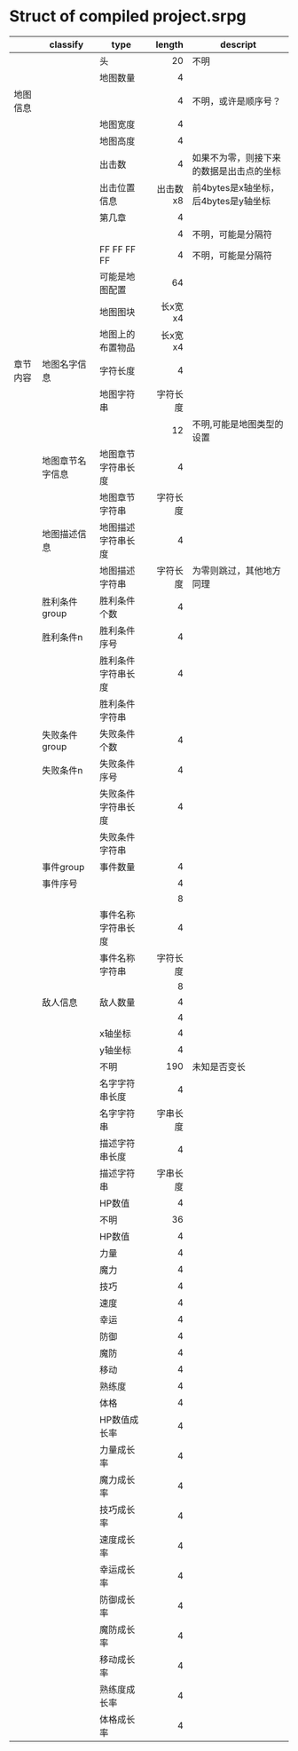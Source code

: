 # Struct of compiled project.srpg

|          | classify         | type               |   length | descript                                 |
| -------- | ---------------- | ------------------ | -------: | ---------------------------------------- |
|          |                  | 头                 |       20 | 不明                                     |
|          |                  | 地图数量           |        4 |                                          |
| 地图信息 |                  |                    |        4 | 不明，或许是顺序号？                     |
|          |                  | 地图宽度           |        4 |                                          |
|          |                  | 地图高度           |        4 |                                          |
|          |                  | 出击数             |        4 | 如果不为零，则接下来的数据是出击点的坐标 |
|          |                  | 出击位置信息       | 出击数x8 | 前4bytes是x轴坐标，后4bytes是y轴坐标     |
|          |                  | 第几章             |        4 |                                          |
|          |                  |                    |        4 | 不明，可能是分隔符                       |
|          |                  | FF FF FF FF        |        4 | 不明，可能是分隔符                       |
|          |                  | 可能是地图配置     |       64 |                                          |
|          |                  | 地图图块           |  长x宽x4 |                                          |
|          |                  | 地图上的布置物品   |  长x宽x4 |                                          |
| 章节内容 | 地图名字信息     | 字符长度           |        4 |                                          |
|          |                  | 地图字符串         | 字符长度 |                                          |
|          |                  |                    |       12 | 不明,可能是地图类型的设置                |
|          | 地图章节名字信息 | 地图章节字符串长度 |        4 |                                          |
|          |                  | 地图章节字符串     | 字符长度 |                                          |
|          | 地图描述信息     | 地图描述字符串长度 |        4 |                                          |
|          |                  | 地图描述字符串     | 字符长度 | 为零则跳过，其他地方同理                 |
|          | 胜利条件 group   | 胜利条件个数       |        4 |                                          |
|          | 胜利条件n        | 胜利条件序号       |        4 |                                          |
|          |                  | 胜利条件字符串长度 |        4 |                                          |
|          |                  | 胜利条件字符串     |          |                                          |
|          | 失败条件 group   | 失败条件个数       |        4 |                                          |
|          | 失败条件n        | 失败条件序号       |        4 |                                          |
|          |                  | 失败条件字符串长度 |        4 |                                          |
|          |                  | 失败条件字符串     |          |                                          |
|          | 事件group        | 事件数量           |        4 |                                          |
|          | 事件序号         |                    |        4 |                                          |
|          |                  |                    |        8 |                                          |
|          |                  | 事件名称字符串长度 |        4 |                                          |
|          |                  | 事件名称字符串     | 字符长度 |                                          |
|          |                  |                    |        8 |                                          |
|          | 敌人信息         | 敌人数量           |        4 |                                          |
|          |                  |                    |        4 |                                          |
|          |                  | x轴坐标            |        4 |                                          |
|          |                  | y轴坐标            |        4 |                                          |
|          |                  | 不明               |      190 | 未知是否变长                             |
|          |                  | 名字字符串长度     |        4 |                                          |
|          |                  | 名字字符串         | 字串长度 |                                          |
|          |                  | 描述字符串长度     |        4 |                                          |
|          |                  | 描述字符串         | 字串长度 |                                          |
|          |                  | HP数值             |        4 |                                          |
|          |                  | 不明               |       36 |                                          |
|          |                  | HP数值             |        4 |                                          |
|          |                  | 力量               |        4 |                                          |
|          |                  | 魔力               |        4 |                                          |
|          |                  | 技巧               |        4 |                                          |
|          |                  | 速度               |        4 |                                          |
|          |                  | 幸运               |        4 |                                          |
|          |                  | 防御               |        4 |                                          |
|          |                  | 魔防               |        4 |                                          |
|          |                  | 移动               |        4 |                                          |
|          |                  | 熟练度             |        4 |                                          |
|          |                  | 体格               |        4 |                                          |
|          |                  | HP数值成长率       |        4 |                                          |
|          |                  | 力量成长率         |        4 |                                          |
|          |                  | 魔力成长率         |        4 |                                          |
|          |                  | 技巧成长率         |        4 |                                          |
|          |                  | 速度成长率         |        4 |                                          |
|          |                  | 幸运成长率         |        4 |                                          |
|          |                  | 防御成长率         |        4 |                                          |
|          |                  | 魔防成长率         |        4 |                                          |
|          |                  | 移动成长率         |        4 |                                          |
|          |                  | 熟练度成长率       |        4 |                                          |
|          |                  | 体格成长率         |        4 |                                          |

